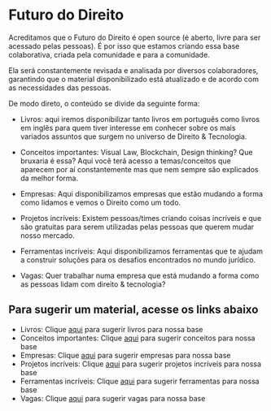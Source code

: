 # Futuro do Direito

Acreditamos que o Futuro do Direito é open source (é aberto, livre para ser acessado pelas pessoas). É por isso que estamos criando essa base colaborativa, criada pela comunidade e para a comunidade. 

Ela será constantemente revisada e analisada por diversos colaboradores, garantindo que o material disponibilizado está atualizado e de acordo com as necessidades das pessoas. 

De modo direto, o conteúdo se divide da seguinte forma: 

- Livros: aqui iremos disponibilizar tanto livros em português como livros em inglês para quem tiver interesse em conhecer sobre os mais variados assuntos que surgem no universo de Direito & Tecnologia.  

- Conceitos importantes: Visual Law, Blockchain, Design thinking? Que bruxaria é essa? Aqui você terá acesso a temas/conceitos que aparecem por aí constantemente mas que nem sempre são explicados da melhor forma. 

- Empresas: Aqui disponibilizamos empresas que estão mudando a forma como lidamos e vemos o Direito como um todo.  

- Projetos incríveis: Existem pessoas/times criando coisas incríveis e que são gratuitas para serem utilizadas pelas pessoas que querem mudar nosso mercado. 

- Ferramentas incríveis: Aqui disponibilizamos ferramentas que te ajudam a construir soluções para os desafios encontrados no mundo jurídico. 

- Vagas: Quer trabalhar numa empresa que está mudando a forma como as pessoas lidam com direito & tecnologia? 

## Para sugerir um material, acesse os links abaixo

- Livros: Clique [aqui](http://https://airtable.com/shrznXWp9YTquLtHw "aqui") para sugerir livros para nossa base
- Conceitos importantes: Clique [aqui](https://airtable.com/shrKZG6nadwHXZPSP "aqui") para sugerir conceitos para nossa base
- Empresas: Clique [aqui](https://airtable.com/shrUUDSnQpZfvUnil "aqui") para sugerir empresas para nossa base
- Projetos incríveis: Clique [aqui](https://airtable.com/shrv7J8V8CzhNSnJb "aqui") para sugerir projetos incríveis para nossa base
- Ferramentas incríveis: Clique [aqui](https://airtable.com/shrbho8D7SBoWvRUA "aqui") para sugerir ferramentas para nossa base
- Vagas: Clique [aqui](https://airtable.com/shrXF48R7NKORMwDx "aqui") para sugerir vagas para nossa base

